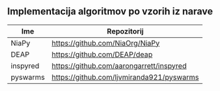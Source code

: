 ## Implementacija algoritmov po vzorih iz narave

| Ime                                | Repozitorij |
|------------------------------------|--------------------------------------------------------------------------------------------|
|NiaPy                               |https://github.com/NiaOrg/NiaPy                                                             |
|DEAP                                |https://github.com/DEAP/deap                                                                |
|inspyred                            |https://github.com/aarongarrett/inspyred                                                    |
|pyswarms                            |https://github.com/ljvmiranda921/pyswarms                                                   |
